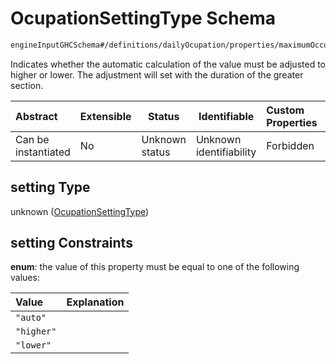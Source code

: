 # OcupationSettingType Schema

```txt
engineInputGHCSchema#/definitions/dailyOcupation/properties/maximumOccupancy/properties/setting
```

Indicates whether the automatic calculation of the value must be adjusted to higher or lower. The adjustment will set with the duration of the greater section.


| Abstract            | Extensible | Status         | Identifiable            | Custom Properties | Additional Properties | Access Restrictions | Defined In                                                         |
| :------------------ | ---------- | -------------- | ----------------------- | :---------------- | --------------------- | ------------------- | ------------------------------------------------------------------ |
| Can be instantiated | No         | Unknown status | Unknown identifiability | Forbidden         | Allowed               | none                | [ghc.schema.json\*](../out/ghc.schema.json "open original schema") |

## setting Type

unknown ([OcupationSettingType](ghc-definitions-ocupationsettingtype.md))

## setting Constraints

**enum**: the value of this property must be equal to one of the following values:

| Value      | Explanation |
| :--------- | ----------- |
| `"auto"`   |             |
| `"higher"` |             |
| `"lower"`  |             |
